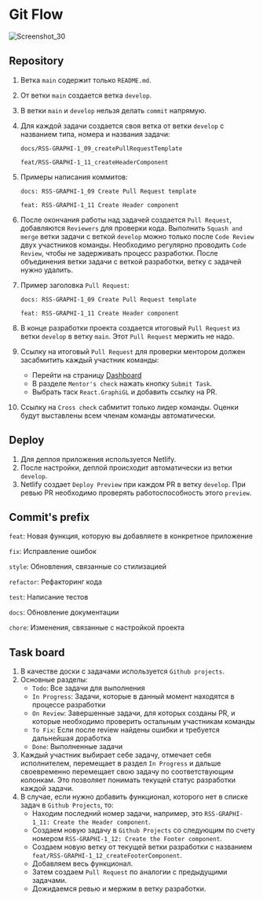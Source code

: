 # Git Flow

![Screenshot_30](https://github.com/user-attachments/assets/78d10c9b-cd3a-40a1-bfb1-54ed0babe096)


## Repository

1. Ветка `main` содержит только `README.md`.
2. От ветки `main` создается ветка `develop`.
3. В ветки `main` и `develop` нельзя делать `commit` напрямую.
4. Для каждой задачи создается своя ветка от ветки `develop` с названием типа, номера и названия задачи:
   
   `docs/RSS-GRAPHI-1_09_createPullRequestTemplate`
   
   `feat/RSS-GRAPHI-1_11_createHeaderComponent`
5. Примеры написания коммитов:
   
   `docs: RSS-GRAPHI-1_09 Create Pull Request template`
   
   `feat: RSS-GRAPHI-1_11 Create Header component`
6. После окончания работы над задачей создается `Pull Request`, добавляются `Reviewers` для проверки кода. Выполнить `Squash and merge` ветки задачи с веткой `develop` можно только после `Code Review` двух участников команды. Необходимо регулярно проводить `Code Review`, чтобы не задерживать процесс разработки. После объединения ветки задачи с веткой разработки, ветку с задачей нужно удалить.
7. Пример заголовка `Pull Request`:

   `docs: RSS-GRAPHI-1_09 Create Pull Request template`
   
   `feat: RSS-GRAPHI-1_11 Create Header component`
8. В конце разработки проекта создается итоговый `Pull Request` из ветки `develop` в ветку `main`. Этот `Pull Request` мержить не надо.
9. Ссылку на итоговый `Pull Request` для проверки ментором должен засабмитить каждый участник команды:
   - Перейти на страницу [Dashboard](https://app.rs.school/course/student/dashboard?course=react-2024-q3)
   - В разделе `Mentor's check` нажать кнопку `Submit Task`.
   - Выбрать таск `React.GraphiGL` и добавить ссылку на PR.
10. Ссылку на `Cross check` сабмитит только лидер команды. Оценки будут выставлены всем членам команды автоматически.

## Deploy

1. Для деплоя приложения используется Netlify.
2. После настройки, деплой происходит автоматически из ветки `develop`.
3. Netlify создает `Deploy Preview` при каждом PR в ветку `develop`. При ревью PR необходимо проверять работоспособность этого `preview`.

## Commit's prefix

`feat`: Новая функция, которую вы добавляете в конкретное приложение

`fix`: Исправление ошибок

`style`: Обновления, связанные со стилизацией

`refactor`: Рефакторинг кода

`test`: Написание тестов

`docs`: Обновление документации

`chore`: Изменения, связанные с настройкой проекта


## Task board
1. В качестве доски с задачами используется `Github projects`.
2. Основные разделы:
   - `Todo`: Все задачи для выполнения
   - `In Progress`: Задачи, которые в данный момент находятся в процессе разработки
   - `On Review`: Завершенные задачи, для которых созданы PR, и которые необходимо проверить остальным участникам команды
   - `To Fix`: Если после review найдены ошибки и требуется дальнейшая доработка
   - `Done`: Выполненные задачи
3. Каждый участник выбирает себе задачу, отмечает себя исполнителем, перемещает в раздел `In Progress` и дальше своевременно перемещает свою задачу по соответствующим колонкам. Это позволяет понимать текущей статус разработки каждой задачи.
4. В случае, если нужно добавить функционал, которого нет в списке задач в `Github Projects`, то:
   - Находим последний номер задачи, например, это `RSS-GRAPHI-1_11: Create the Header component`. 
   - Создаем новую задачу в `Github Projects` со следующим по счету номером `RSS-GRAPHI-1_12: Create the Footer component`. 
   - Создаем новую ветку от текущей ветки разработки с названием `feat/RSS-GRAPHI-1_12_createFooterComponent`. 
   - Добавляем весь функционал.
   - Затем создаем `Pull Request` по аналогии с предыдущими задачами.
   - Дожидаемся ревью и мержим в ветку разработки.
